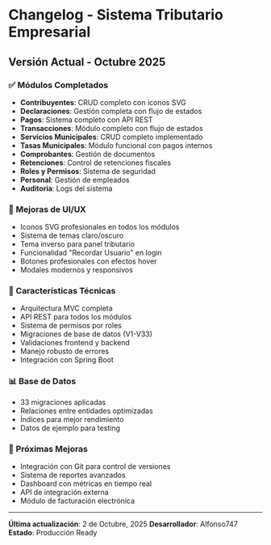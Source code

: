# Changelog - Sistema Tributario Empresarial

## Versión Actual - Octubre 2025

### ✅ Módulos Completados
- **Contribuyentes**: CRUD completo con iconos SVG
- **Declaraciones**: Gestión completa con flujo de estados
- **Pagos**: Sistema completo con API REST
- **Transacciones**: Módulo completo con flujo de estados
- **Servicios Municipales**: CRUD completo implementado
- **Tasas Municipales**: Módulo funcional con pagos internos
- **Comprobantes**: Gestión de documentos
- **Retenciones**: Control de retenciones fiscales
- **Roles y Permisos**: Sistema de seguridad
- **Personal**: Gestión de empleados
- **Auditoría**: Logs del sistema

### 🎨 Mejoras de UI/UX
- Iconos SVG profesionales en todos los módulos
- Sistema de temas claro/oscuro
- Tema inverso para panel tributario
- Funcionalidad "Recordar Usuario" en login
- Botones profesionales con efectos hover
- Modales modernos y responsivos

### 🔧 Características Técnicas
- Arquitectura MVC completa
- API REST para todos los módulos
- Sistema de permisos por roles
- Migraciones de base de datos (V1-V33)
- Validaciones frontend y backend
- Manejo robusto de errores
- Integración con Spring Boot

### 📊 Base de Datos
- 33 migraciones aplicadas
- Relaciones entre entidades optimizadas
- Índices para mejor rendimiento
- Datos de ejemplo para testing

### 🚀 Próximas Mejoras
- Integración con Git para control de versiones
- Sistema de reportes avanzados
- Dashboard con métricas en tiempo real
- API de integración externa
- Módulo de facturación electrónica

---
**Última actualización**: 2 de Octubre, 2025
**Desarrollador**: Alfonso747
**Estado**: Producción Ready
